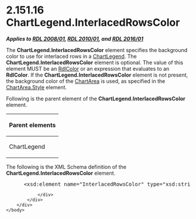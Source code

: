 <html dir="LTR" xmlns:mshelp="http://msdn.microsoft.com/mshelp" xmlns:ddue="http://ddue.schemas.microsoft.com/authoring/2003/5" xmlns:xlink="http://www.w3.org/1999/xlink" xmlns:tool="http://www.microsoft.com/tooltip">
    <head>
        <meta http-equiv="Content-Type" content="text/html; CHARSET=utf-8"></meta>
        <meta name="save" content="history"></meta>
        <title>2.151.16 ChartLegend.InterlacedRowsColor</title>
        <xml>
            <mshelp:toctitle title="2.151.16 ChartLegend.InterlacedRowsColor"></mshelp:toctitle>
            <mshelp:rltitle title="[MS-RDL]: ChartLegend.InterlacedRowsColor"></mshelp:rltitle>
            <mshelp:keyword index="A" term="5a071e79-ced3-4c25-a46b-5991669cafcb"></mshelp:keyword>
            <mshelp:attr name="DCSext.ContentType" value="open specification"></mshelp:attr>
            <mshelp:attr name="AssetID" value="5a071e79-ced3-4c25-a46b-5991669cafcb"></mshelp:attr>
            <mshelp:attr name="TopicType" value="kbRef"></mshelp:attr>
            <mshelp:attr name="DCSext.Title" value="[MS-RDL]: ChartLegend.InterlacedRowsColor" />
        </xml>
    </head>
    <body>
        <div id="header">
            <h1 class="heading">2.151.16 ChartLegend.InterlacedRowsColor</h1>
        </div>
        <div id="mainSection">
            <div id="mainBody">
                <div id="allHistory" class="saveHistory"></div>
                <div id="sectionSection0" class="section" name="collapseableSection">
                    

<p><b><i>Applies to </i></b><a href="1e855f94-4617-47e4-b89e-0856c6cb420f.html"><b><i>RDL 2008/01</i></b></a><b><i>,
</i></b><a href="3428e690-a348-4ec7-8a6a-8efb42d2cdee.html"><b><i>RDL 2010/01</i></b></a><b><i>,
and </i></b><a href="52ce3983-2bfc-4e72-9359-42aaf5fe4509.html"><b><i>RDL 2016/01</i></b></a></p>

<p>The <b>ChartLegend.InterlacedRowsColor</b> element specifies
the background color to use for interlaced rows in a <a href="68a0757c-8f1a-42b9-9473-ccedd40029fb.html">ChartLegend</a>. The <b>ChartLegend.InterlacedRowsColor</b>
element is optional. The value of this element MUST be an <a href="b302c6a5-6023-42b1-95ed-bafcdc4b5714.html">RdlColor</a> or an expression
that evaluates to an <b>RdlColor</b>. If the <b>ChartLegend.InterlacedRowsColor</b>
element is not present, the background color of the <a href="74e08a7c-5405-4ea4-b903-a79ef4d215f7.html">ChartArea</a> is used, as
specified in the <a href="be4b77e9-4513-4051-ad30-097bc54f1e31.html">ChartArea.Style</a>
element.</p>

<p>Following is the parent element of the <b>ChartLegend.InterlacedRowsColor</b>
element.</p>

<table>
 <thead>
  <tr>
   <th>
   <p>Parent elements</p>
   </th>
  </tr>
 </thead>
 <tr>
  <td>
  <p>ChartLegend</p>
  </td>
 </tr>
</table>

<p>The following is the XML Schema definition of the <b>ChartLegend.InterlacedRowsColor</b>
element.</p>

<dl>
<dd>
<div><pre> &lt;xsd:element name=&quot;InterlacedRowsColor&quot; type=&quot;xsd:string&quot; minOccurs=&quot;0&quot; /&gt;
</pre></div>
</dd></dl>


                </div>
            </div>
        </div>
    </body>
</html>